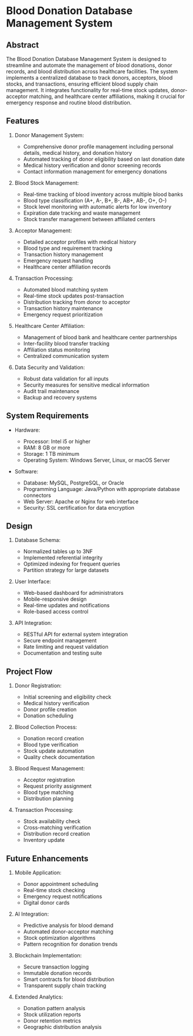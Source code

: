 # Blood Donation Database Management System

## Abstract
The Blood Donation Database Management System is designed to streamline and automate the management of blood donations, donor records, and blood distribution across healthcare facilities. The system implements a centralized database to track donors, acceptors, blood stocks, and transactions, ensuring efficient blood supply chain management. It integrates functionality for real-time stock updates, donor-acceptor matching, and healthcare center affiliations, making it crucial for emergency response and routine blood distribution.

## Features
1. Donor Management System:
   - Comprehensive donor profile management including personal details, medical history, and donation history
   - Automated tracking of donor eligibility based on last donation date
   - Medical history verification and donor screening records
   - Contact information management for emergency donations

2. Blood Stock Management:
   - Real-time tracking of blood inventory across multiple blood banks
   - Blood type classification (A+, A-, B+, B-, AB+, AB-, O+, O-)
   - Stock level monitoring with automatic alerts for low inventory
   - Expiration date tracking and waste management
   - Stock transfer management between affiliated centers

3. Acceptor Management:
   - Detailed acceptor profiles with medical history
   - Blood type and requirement tracking
   - Transaction history management
   - Emergency request handling
   - Healthcare center affiliation records

4. Transaction Processing:
   - Automated blood matching system
   - Real-time stock updates post-transaction
   - Distribution tracking from donor to acceptor
   - Transaction history maintenance
   - Emergency request prioritization

5. Healthcare Center Affiliation:
   - Management of blood bank and healthcare center partnerships
   - Inter-facility blood transfer tracking
   - Affiliation status monitoring
   - Centralized communication system

6. Data Security and Validation:
   - Robust data validation for all inputs
   - Security measures for sensitive medical information
   - Audit trail maintenance
   - Backup and recovery systems

## System Requirements
- Hardware:
  - Processor: Intel i5 or higher
  - RAM: 8 GB or more
  - Storage: 1 TB minimum
  - Operating System: Windows Server, Linux, or macOS Server

- Software:
  - Database: MySQL, PostgreSQL, or Oracle
  - Programming Language: Java/Python with appropriate database connectors
  - Web Server: Apache or Nginx for web interface
  - Security: SSL certification for data encryption

## Design
1. Database Schema:
   - Normalized tables up to 3NF
   - Implemented referential integrity
   - Optimized indexing for frequent queries
   - Partition strategy for large datasets

2. User Interface:
   - Web-based dashboard for administrators
   - Mobile-responsive design
   - Real-time updates and notifications
   - Role-based access control

3. API Integration:
   - RESTful API for external system integration
   - Secure endpoint management
   - Rate limiting and request validation
   - Documentation and testing suite

## Project Flow
1. Donor Registration:
   - Initial screening and eligibility check
   - Medical history verification
   - Donor profile creation
   - Donation scheduling

2. Blood Collection Process:
   - Donation record creation
   - Blood type verification
   - Stock update automation
   - Quality check documentation

3. Blood Request Management:
   - Acceptor registration
   - Request priority assignment
   - Blood type matching
   - Distribution planning

4. Transaction Processing:
   - Stock availability check
   - Cross-matching verification
   - Distribution record creation
   - Inventory update

## Future Enhancements
1. Mobile Application:
   - Donor appointment scheduling
   - Real-time stock checking
   - Emergency request notifications
   - Digital donor cards

2. AI Integration:
   - Predictive analysis for blood demand
   - Automated donor-acceptor matching
   - Stock optimization algorithms
   - Pattern recognition for donation trends

3. Blockchain Implementation:
   - Secure transaction logging
   - Immutable donation records
   - Smart contracts for blood distribution
   - Transparent supply chain tracking

4. Extended Analytics:
   - Donation pattern analysis
   - Stock utilization reports
   - Donor retention metrics
   - Geographic distribution analysis